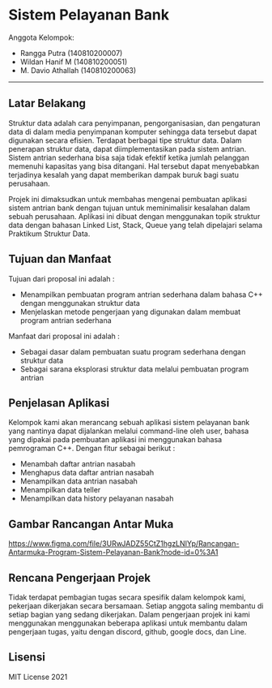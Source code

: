 # Sistem Pelayanan Bank

Anggota Kelompok:
* Rangga Putra      (140810200007)
* Wildan Hanif M    (140810200051)
* M. Davio Athallah (140810200063)
---
## Latar Belakang
Struktur data adalah cara penyimpanan, pengorganisasian, dan pengaturan data di dalam media penyimpanan komputer sehingga data tersebut dapat digunakan secara efisien. Terdapat berbagai tipe struktur data. Dalam penerapan struktur data, dapat diimplementasikan pada sistem antrian. Sistem antrian sederhana bisa saja tidak efektif ketika jumlah pelanggan memenuhi kapasitas yang bisa ditangani. Hal tersebut dapat menyebabkan terjadinya kesalah  yang dapat memberikan dampak buruk bagi suatu perusahaan.

Projek ini dimaksudkan untuk membahas mengenai pembuatan aplikasi sistem antrian bank dengan tujuan untuk meminimalisir kesalahan dalam sebuah perusahaan. Aplikasi ini dibuat dengan menggunakan topik struktur data dengan bahasan Linked List, Stack, Queue yang telah dipelajari selama Praktikum Struktur Data.

## Tujuan dan Manfaat
Tujuan dari proposal ini adalah :
- Menampilkan pembuatan program antrian sederhana dalam bahasa C++ dengan menggunakan struktur data
- Menjelaskan metode pengerjaan yang digunakan dalam membuat program antrian sederhana

Manfaat dari proposal ini adalah :
- Sebagai dasar dalam pembuatan suatu program sederhana dengan struktur data
- Sebagai sarana eksplorasi struktur data melalui pembuatan program antrian

## Penjelasan Aplikasi
Kelompok kami akan merancang sebuah aplikasi sistem pelayanan bank yang nantinya dapat dijalankan melalui command-line oleh user, bahasa yang dipakai pada pembuatan aplikasi ini menggunakan bahasa pemrograman C++. Dengan fitur sebagai berikut :
- Menambah daftar antrian nasabah
- Menghapus data daftar antrian nasabah
- Menampilkan data antrian nasabah
- Menampilkan data teller
- Menampilkan data history pelayanan nasabah


## Gambar Rancangan Antar Muka
https://www.figma.com/file/3URwJADZ55CtZ1hgzLNIYp/Rancangan-Antarmuka-Program-Sistem-Pelayanan-Bank?node-id=0%3A1

## Rencana Pengerjaan Projek
Tidak terdapat pembagian tugas secara spesifik dalam kelompok kami, pekerjaan dikerjakan secara bersamaan. Setiap anggota saling membantu di setiap bagian yang sedang dikerjakan. Dalam pengerjaan projek ini kami menggunakan menggunakan beberapa aplikasi untuk membantu dalam pengerjaan tugas, yaitu dengan discord, github, google docs, dan Line.

## Lisensi

MIT License 2021

